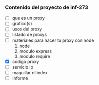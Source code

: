 ### Contenido del proyecto de inf-273
- [ ] que es un proxy  
- [ ] grafico(s)  
- [ ] usos del proxy  
- [ ] listado de proxys  
- [ ] materiales para hacer tu proxy con node  
     1. node  
     1. modulo express  
     1. modulo require  
- [x] codigo proxy
- [ ] servicio ip
- [ ] maquillar el index
- [ ] Informe
